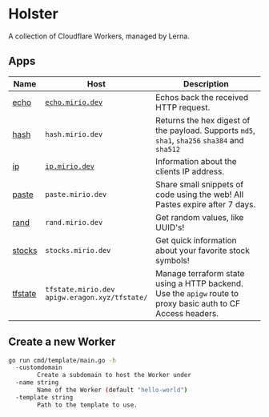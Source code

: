 # Holster

A collection of Cloudflare Workers, managed by Lerna.

## Apps

| Name                                   | Host                                                  | Description                                                                                                  |
| -------------------------------------- | ----------------------------------------------------- | ------------------------------------------------------------------------------------------------------------ |
| [echo](./workers/echo/README.md)       | [`echo.mirio.dev`](https://echo.mirio.dev)            | Echos back the received HTTP request.                                                                        |
| [hash](./workers/hash/README.md)       | `hash.mirio.dev`                                      | Returns the hex digest of the payload. Supports `md5`, `sha1`, `sha256` `sha384` and `sha512`                |
| [ip](./workers/ip/README.md)           | [`ip.mirio.dev`](https://ip.mirio.dev)                | Information about the clients IP address.                                                                    |
| [paste](./workers/paste/README.md)     | `paste.mirio.dev`                                     | Share small snippets of code using the web! All Pastes expire after 7 days.                                  |
| [rand](./workers/rand/README.md)       | `rand.mirio.dev`                                      | Get random values, like UUID's!                                                                              |
| [stocks](./workers/stocks/README.md)   | `stocks.mirio.dev`                                    | Get quick information about your favorite stock symbols!                                                     |
| [tfstate](./workers/tfstate/README.md) | `tfstate.mirio.dev` </br> `apigw.eragon.xyz/tfstate/` | Manage terraform state using a HTTP backend. Use the `apigw` route to proxy basic auth to CF Access headers. |

## Create a new Worker

```bash
go run cmd/template/main.go -h
  -customdomain
        Create a subdomain to host the Worker under
  -name string
        Name of the Worker (default "hello-world")
  -template string
        Path to the template to use.
```

